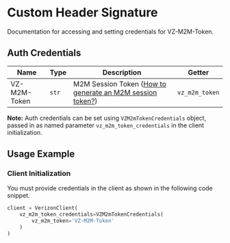 
# Custom Header Signature



Documentation for accessing and setting credentials for VZ-M2M-Token.

## Auth Credentials

| Name | Type | Description | Getter |
|  --- | --- | --- | --- |
| VZ-M2M-Token | `str` | M2M Session Token ([How to generate an M2M session token?]($e/Session%20Management/StartConnectivityManagementSession)) | `vz_m2m_token` |



**Note:** Auth credentials can be set using `VZM2mTokenCredentials` object, passed in as named parameter `vz_m2m_token_credentials` in the client initialization.

## Usage Example

### Client Initialization

You must provide credentials in the client as shown in the following code snippet.

```python
client = VerizonClient(
    vz_m2m_token_credentials=VZM2mTokenCredentials(
        vz_m2m_token='VZ-M2M-Token'
    )
)
```


